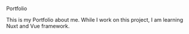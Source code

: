 Portfolio 

This is my Portfolio about me.
While I work on this project, I am learning Nuxt and Vue framework.